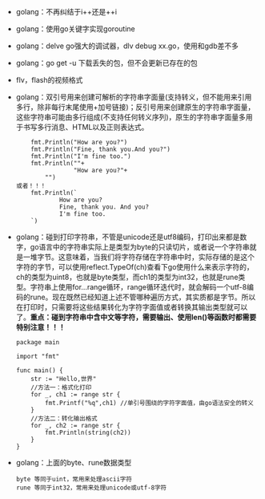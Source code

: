 - golang：不再纠结于i++还是++i

- golang：使用go关键字实现goroutine

- golang：delve go强大的调试器，dlv debug xx.go，使用和gdb差不多

- golang：go get -u 下载丢失的包，但不会更新已存在的包

- flv，flash的视频格式

- golang：双引号用来创建可解析的字符串字面量(支持转义，但不能用来引用多行，除非每行末尾使用+加号链接)；反引号用来创建原生的字符串字面量，这些字符串可能由多行组成(不支持任何转义序列)，原生的字符串字面量多用于书写多行消息、HTML以及正则表达式。


          fmt.Println("How are you?")
          fmt.Println("Fine, thank you.And you?")
          fmt.Println("I'm fine too.")
          fmt.Println(""+
                      "How are you?"+
              "")
      或者！！！
          fmt.Println(`
                  How are you?
                  Fine, thank you. And you?
                  I'm fine too.
          `)

- golang：碰到打印字符串，不管是unicode还是utf8编码，打印出来都是数字，go语言中的字符串实际上是类型为byte的只读切片，或者说一个字符串就是一堆字节。这意味着，当我们将字符存储在字符串中时，实际存储的是这个字符的字节，可以使用reflect.TypeOf(ch)查看下go使用什么来表示字符的，ch的类型为uint8，也就是byte类型，而ch1的类型为int32，也就是rune类型。字符串上使用for…range循环，range循环迭代时，就会解码一个utf-8编码的rune。现在既然已经知道上述不管哪种遍历方式，其实质都是字节。所以在打印时，只需要将这些结果转化为字符字面值或者转换其输出类型就可以了。**重点：碰到字符串中含中文等字符，需要输出、使用len()等函数时都需要特别注意！！！**

  ```
  package main

  import "fmt"

  func main() { 
      str := "Hello,世界" 
      //方法一：格式化打印 
      for _, ch1 := range str { 
          fmt.Printf("%q",ch1) //单引号围绕的字符字面值，由go语法安全的转义 
      } 
      //方法二：转化输出格式 
      for _, ch2 := range str { 
          fmt.Println(string(ch2)) 
      } 
  }
  ```

- golang：上面的byte、rune数据类型

  ```
  byte 等同于uint，常用来处理ascii字符
  rune 等同于int32，常用来处理unicode或utf-8字符
  ```

  ​